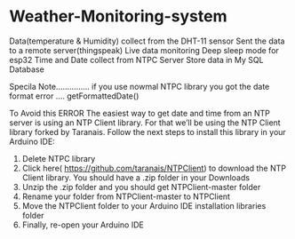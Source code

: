 # Weather-Monitoring-system
Data(temperature &amp; Humidity) collect from the DHT-11 sensor
Sent the data to a remote server(thingspeak)
Live data monitoring 
Deep sleep mode for esp32 Time and Date collect from NTPC Server
Store data in My SQL Database


Specila Note...............
if you use nowmal NTPC library 
you got the date format error .... getFormattedDate()

To Avoid this ERROR
The easiest way to get date and time from an NTP server is using an NTP Client library. For that we’ll be using the NTP Client library forked by Taranais. Follow the next steps to install this library in your Arduino IDE:

1. Delete NTPC library 
2. Click here( https://github.com/taranais/NTPClient) to download the NTP Client library. You should have a .zip folder in your Downloads
3. Unzip the .zip folder and you should get NTPClient-master folder
4. Rename your folder from NTPClient-master to NTPClient
5. Move the NTPClient folder to your Arduino IDE installation libraries folder
6. Finally, re-open your Arduino IDE

